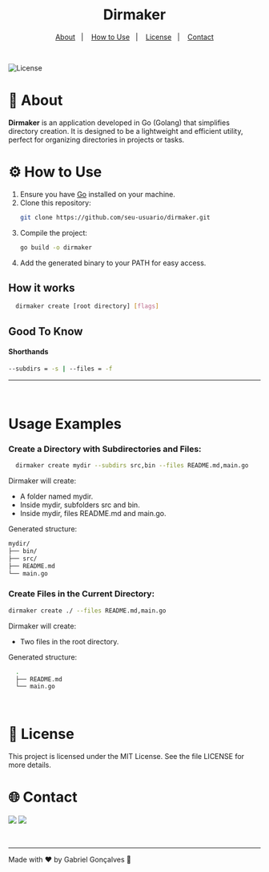 <h1 align="center">
  Dirmaker
</h1>

<p align="center">
  <a href="#-about">About</a>&nbsp;&nbsp;&nbsp;|&nbsp;&nbsp;&nbsp;
  <a href="#-How to Use">How to Use</a>&nbsp;&nbsp;&nbsp;|&nbsp;&nbsp;&nbsp;
  <a href="#-license">License</a>&nbsp;&nbsp;&nbsp;|&nbsp;&nbsp;&nbsp;
  <a href="#-contact">Contact</a>
</p>
<br>
<p>
<img alt="License" src="https://img.shields.io/static/v1?label=license&message=MIT&color=49AA26&labelColor=000000">
</p>

# 📖 About

**Dirmaker** is an application developed in Go (Golang) that simplifies directory creation. It is designed to be a lightweight and efficient utility, perfect for organizing directories in projects or tasks.

# ⚙️ How to Use

1. Ensure you have [Go](https://golang.org/) installed on your machine.
2. Clone this repository:
   ```bash
   git clone https://github.com/seu-usuario/dirmaker.git
   ```
3. Compile the project:
   ```bash
   go build -o dirmaker
   ```
4. Add the generated binary to your PATH for easy access.

## How it works

```bash
  dirmaker create [root directory] [flags]
```

## Good To Know

#### Shorthands

```bash
--subdirs = -s | --files = -f
```

---

<br>

# Usage Examples

### Create a Directory with Subdirectories and Files:

```bash
  dirmaker create mydir --subdirs src,bin --files README.md,main.go
```

Dirmaker will create:

- A folder named mydir.
- Inside mydir, subfolders src and bin.
- Inside mydir, files README.md and main.go.

Generated structure:

```bash
mydir/
├── bin/
├── src/
├── README.md
└── main.go
```

### Create Files in the Current Directory:

```bash
dirmaker create ./ --files README.md,main.go
```

Dirmaker will create:

- Two files in the root directory.

Generated structure:

```bash
  .
  ├── README.md
  └── main.go
```

<br>

# 📝 License

This project is licensed under the MIT License. See the file LICENSE for more details.

# 🌐 Contact

<a href="https://www.linkedin.com/in/seu-perfil-linkedin" target="_blank"><img src="https://img.shields.io/badge/-LinkedIn-%230077B5?style=for-the-badge&logo=linkedin&logoColor=white" target="_blank"></a>
<a href="mailto:seu-email@gmail.com"><img src="https://img.shields.io/badge/Gmail-D14836?style=for-the-badge&logo=gmail&logoColor=white" target="_blank"></a>

<br>

---

Made with ♥ by Gabriel Gonçalves 🖖
